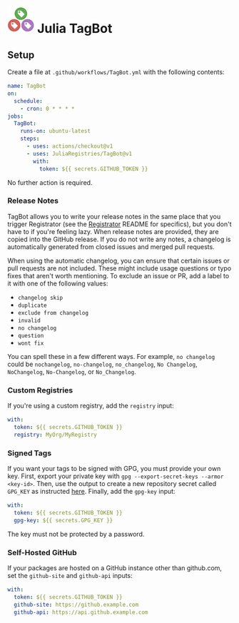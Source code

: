 # <img src="logo.png" width="60"> Julia TagBot

## Setup

Create a file at `.github/workflows/TagBot.yml` with the following contents:

```yml
name: TagBot
on:
  schedule:
    - cron: 0 * * * *
jobs:
  TagBot:
    runs-on: ubuntu-latest
    steps:
      - uses: actions/checkout@v1
      - uses: JuliaRegistries/TagBot@v1
        with:
          token: ${{ secrets.GITHUB_TOKEN }}
```

No further action is required.


### Release Notes

TagBot allows you to write your release notes in the same place that you trigger Registrator (see the [Registrator](https://github.com/JuliaRegistries/Registrator.jl) README for specifics), but you don't have to if you're feeling lazy.
When release notes are provided, they are copied into the GitHub release.
If you do not write any notes, a changelog is automatically generated from closed issues and merged pull requests.

When using the automatic changelog, you can ensure that certain issues or pull requests are not included.
These might include usage questions or typo fixes that aren't worth mentioning.
To exclude an issue or PR, add a label to it with one of the following values:

- `changelog skip`
- `duplicate`
- `exclude from changelog`
- `invalid`
- `no changelog`
- `question`
- `wont fix`

You can spell these in a few different ways.
For example, `no changelog` could be `nochangelog`, `no-changelog`, `no_changelog`, `No Changelog`, `NoChangelog`, `No-Changelog`, or `No_Changelog`.

### Custom Registries

If you're using a custom registry, add the `registry` input:

```yml
with:
  token: ${{ secrets.GITHUB_TOKEN }}
  registry: MyOrg/MyRegistry
```

### Signed Tags

If you want your tags to be signed with GPG, you must provide your own key.
First, export your private key with `gpg --export-secret-keys --armor <key-id>`.
Then, use the output to create a new repository secret called `GPG_KEY` as instructed [here](https://help.github.com/en/github/automating-your-workflow-with-github-actions/virtual-environments-for-github-actions#creating-and-using-secrets-encrypted-variables).
Finally, add the `gpg-key` input:

```yml
with:
  token: ${{ secrets.GITHUB_TOKEN }}
  gpg-key: ${{ secrets.GPG_KEY }}
```

The key must not be protected by a password.

### Self-Hosted GitHub

If your packages are hosted on a GitHub instance other than github.com, set the `github-site` and `github-api` inputs:

```yml
with:
  token: ${{ secrets.GITHUB_TOKEN }}
  github-site: https://github.example.com
  github-api: https://api.github.example.com
```
